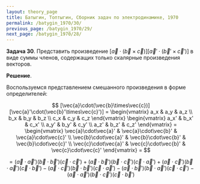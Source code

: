 ```yaml
---
layout: theory_page
title: Батыгин, Топтыгин, Сборник задач по электродинамике, 1970
permalink: /batygin_1970/30/
previous_page: /batygin_1970/29/
next_page: /batygin_1970/28/
---
```


**Задача 30**. Представить произведение $[\vec{a}\cdot(\vec{b}\times\vec{c})][\vec{a}'\cdot(\vec{b}'\times\vec{c}')]$ в виде суммы членов, содержащих только скалярные произведения векторов.

**Решение**. 

Воспользуемся представлением смешанного произведения в форме определителей:

$$
[\vec{a}\cdot(\vec{b}\times\vec{c})][\vec{a}'\cdot(\vec{b}'\times\vec{c}')] =
\begin{vmatrix}
	a_x & a_y & a_z \\
	b_x & b_y & b_z \\
	c_x & c_y & c_z
\end{vmatrix}
\begin{vmatrix}
	a_x' & b_x' & c_x' \\
	a_y' & b_y' & c_y' \\
	a_z' & b_z' & c_z'
\end{vmatrix}
= \begin{vmatrix}
	\vec{a}\cdot\vec{a}' & \vec{a}\cdot\vec{b}' & \vec{a}\cdot\vec{c}' \\
	\vec{b}\cdot\vec{a}' & \vec{b}\cdot\vec{b}' & \vec{b}\cdot\vec{c}' \\
	\vec{c}\cdot\vec{a}' & \vec{c}\cdot\vec{b}' & \vec{c}\cdot\vec{c}'
\end{vmatrix} =
$$

$$
= (\vec{a}\cdot\vec{a}')(\vec{b}\cdot\vec{b}')(\vec{c}\cdot\vec{c}') +
  (\vec{a}\cdot\vec{b}')(\vec{b}\cdot\vec{c}')(\vec{c}\cdot\vec{a}') +
  (\vec{a}\cdot\vec{c}')(\vec{b}\cdot\vec{a}')(\vec{c}\cdot\vec{b}') -
  (\vec{a}\cdot\vec{c}')(\vec{b}\cdot\vec{b}')(\vec{c}\cdot\vec{a}') -
  (\vec{a}\cdot\vec{b}')(\vec{b}\cdot\vec{a}')(\vec{c}\cdot\vec{c}') -
  (\vec{a}\cdot\vec{a}')(\vec{b}\cdot\vec{c}')(\vec{c}\cdot\vec{b}')
$$